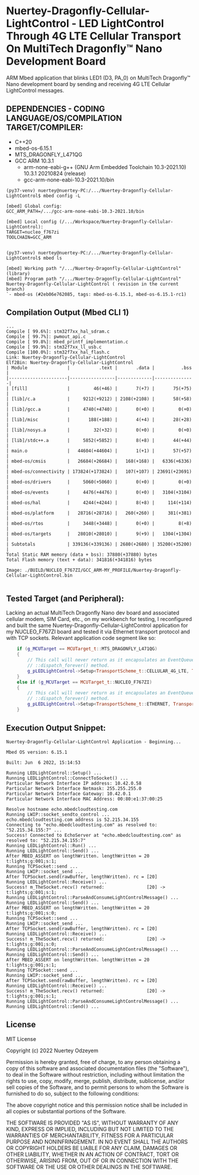 # Nuertey-Dragonfly-Cellular-LightControl - LED LightControl Through 4G LTE Cellular Transport On MultiTech Dragonfly™ Nano Development Board 

ARM Mbed application that blinks LED1 (D3, PA_0) on MultiTech Dragonfly™ Nano development board by sending and receiving 4G LTE Cellular LightControl messages.


## DEPENDENCIES - CODING LANGUAGE/OS/COMPILATION TARGET/COMPILER:
  - C++20
  - mbed-os-6.15.1
  - MTS_DRAGONFLY_L471QG
  - GCC ARM 10.3.1
    - arm-none-eabi-g++ (GNU Arm Embedded Toolchain 10.3-2021.10) 10.3.1 20210824 (release)
    - gcc-arm-none-eabi-10.3-2021.10/bin

```console 
(py37-venv) nuertey@nuertey-PC:/.../Nuertey-Dragonfly-Cellular-LightControl$ mbed config -L

[mbed] Global config:
GCC_ARM_PATH=/.../gcc-arm-none-eabi-10.3-2021.10/bin

[mbed] Local config (/.../Workspace/Nuertey-Dragonfly-Cellular-LightControl):
TARGET=nucleo_f767zi
TOOLCHAIN=GCC_ARM


(py37-venv) nuertey@nuertey-PC:/.../Nuertey-Dragonfly-Cellular-LightControl$ mbed ls

[mbed] Working path "/.../Nuertey-Dragonfly-Cellular-LightControl" (library)
[mbed] Program path "/.../Nuertey-Dragonfly-Cellular-LightControl"
Nuertey-Dragonfly-Cellular-LightControl ( revision in the current branch)
`- mbed-os (#2eb06e762085, tags: mbed-os-6.15.1, mbed-os-6.15.1-rc1)

```
 
## Compilation Output (Mbed CLI 1)

```console
...
Compile [ 99.6%]: stm32f7xx_hal_sdram.c
Compile [ 99.7%]: pwmout_api.c
Compile [ 99.8%]: mbed_printf_implementation.c
Compile [ 99.9%]: stm32f7xx_ll_usb.c
Compile [100.0%]: stm32f7xx_hal_flash.c
Link: Nuertey-Dragonfly-Cellular-LightControl
Elf2Bin: Nuertey-Dragonfly-Cellular-LightControl
| Module               |           .text |       .data |          .bss |
|----------------------|-----------------|-------------|---------------|
| [fill]               |         46(+46) |       7(+7) |       75(+75) |
| [lib]/c.a            |     9212(+9212) | 2108(+2108) |       58(+58) |
| [lib]/gcc.a          |     4740(+4740) |       0(+0) |         0(+0) |
| [lib]/misc           |       188(+188) |       4(+4) |       28(+28) |
| [lib]/nosys.a        |         32(+32) |       0(+0) |         0(+0) |
| [lib]/stdc++.a       |     5852(+5852) |       8(+8) |       44(+44) |
| main.o               |   44604(+44604) |       1(+1) |       57(+57) |
| mbed-os/cmsis        |   26684(+26684) |   168(+168) |   6336(+6336) |
| mbed-os/connectivity | 173824(+173824) |   107(+107) | 23691(+23691) |
| mbed-os/drivers      |     5060(+5060) |       0(+0) |         0(+0) |
| mbed-os/events       |     4476(+4476) |       0(+0) |   3104(+3104) |
| mbed-os/hal          |     4244(+4244) |       8(+8) |     114(+114) |
| mbed-os/platform     |   28716(+28716) |   260(+260) |     381(+381) |
| mbed-os/rtos         |     3448(+3448) |       0(+0) |         8(+8) |
| mbed-os/targets      |   28010(+28010) |       9(+9) |   1304(+1304) |
| Subtotals            | 339136(+339136) | 2680(+2680) | 35200(+35200) |
Total Static RAM memory (data + bss): 37880(+37880) bytes
Total Flash memory (text + data): 341816(+341816) bytes

Image: ./BUILD/NUCLEO_F767ZI/GCC_ARM-MY_PROFILE/Nuertey-Dragonfly-Cellular-LightControl.bin


```

## Tested Target (and Peripheral):

Lacking an actual MultiTech Dragonfly Nano dev board and associated cellular modem, SIM Card, etc., on my workbench for testing, I reconfigured and built the same Nuertey-Dragonfly-Cellular-LightControl application for my NUCLEO_F767ZI board and tested it via Ethernet transport protocol and with TCP sockets. Relevant application code segment like so:

```c++
    if (g_MCUTarget == MCUTarget_t::MTS_DRAGONFLY_L471QG)
    {
        // This call will never return as it encapsulates an EventQueue's
        // ::dispatch_forever() method.
        g_pLEDLightControl->Setup<TransportScheme_t::CELLULAR_4G_LTE, TransportSocket_t::TCP>();
    }
    else if (g_MCUTarget == MCUTarget_t::NUCLEO_F767ZI)
    {
        // This call will never return as it encapsulates an EventQueue's
        // ::dispatch_forever() method.
        g_pLEDLightControl->Setup<TransportScheme_t::ETHERNET, TransportSocket_t::TCP>();
    }
```

## Execution Output Snippet:

```
Nuertey-Dragonfly-Cellular-LightControl Application - Beginning... 

Mbed OS version: 6.15.1

Built: Jun  6 2022, 15:14:53

Running LEDLightControl::Setup() ... 
Running LEDLightControl::ConnectToSocket() ... 
Particular Network Interface IP address: 10.42.0.58
Particular Network Interface Netmask: 255.255.255.0
Particular Network Interface Gateway: 10.42.0.1
Particular Network Interface MAC Address: 00:80:e1:37:00:25

Resolve hostname echo.mbedcloudtesting.com
Running LWIP::socket_sendto_control ... 
echo.mbedcloudtesting.com address is 52.215.34.155
Connecting to "echo.mbedcloudtesting.com" as resolved to: "52.215.34.155:7" ...
Success! Connected to EchoServer at "echo.mbedcloudtesting.com" as resolved to: "52.215.34.155:7"
Running LEDLightControl::Run() ... 
Running LEDLightControl::Send() ... 
After MBED_ASSERT on lengthWritten. lengthWritten = 20
t:lights;g:001;s:1;
Running TCPSocket::send ... 
Running LWIP::socket_send ... 
After TCPSocket.send(rawBuffer, lengthWritten). rc = [20] 
Running LEDLightControl::Receive() ... 
Success! m_TheSocket.recv() returned:                [20] -> t:lights;g:001;s:1;
Running LEDLightControl::ParseAndConsumeLightControlMessage() ... 
Running LEDLightControl::Send() ... 
After MBED_ASSERT on lengthWritten. lengthWritten = 20
t:lights;g:001;s:0;
Running TCPSocket::send ... 
Running LWIP::socket_send ... 
After TCPSocket.send(rawBuffer, lengthWritten). rc = [20] 
Running LEDLightControl::Receive() ... 
Success! m_TheSocket.recv() returned:                [20] -> t:lights;g:001;s:0;
Running LEDLightControl::ParseAndConsumeLightControlMessage() ... 
Running LEDLightControl::Send() ... 
After MBED_ASSERT on lengthWritten. lengthWritten = 20
t:lights;g:001;s:1;
Running TCPSocket::send ... 
Running LWIP::socket_send ... 
After TCPSocket.send(rawBuffer, lengthWritten). rc = [20] 
Running LEDLightControl::Receive() ... 
Success! m_TheSocket.recv() returned:                [20] -> t:lights;g:001;s:1;
Running LEDLightControl::ParseAndConsumeLightControlMessage() ... 
Running LEDLightControl::Send() ... 
```

## License
MIT License

Copyright (c) 2022 Nuertey Odzeyem

Permission is hereby granted, free of charge, to any person obtaining a copy
of this software and associated documentation files (the "Software"), to deal
in the Software without restriction, including without limitation the rights
to use, copy, modify, merge, publish, distribute, sublicense, and/or sell
copies of the Software, and to permit persons to whom the Software is
furnished to do so, subject to the following conditions:

The above copyright notice and this permission notice shall be included in all
copies or substantial portions of the Software.

THE SOFTWARE IS PROVIDED "AS IS", WITHOUT WARRANTY OF ANY KIND, EXPRESS OR
IMPLIED, INCLUDING BUT NOT LIMITED TO THE WARRANTIES OF MERCHANTABILITY,
FITNESS FOR A PARTICULAR PURPOSE AND NONINFRINGEMENT. IN NO EVENT SHALL THE
AUTHORS OR COPYRIGHT HOLDERS BE LIABLE FOR ANY CLAIM, DAMAGES OR OTHER
LIABILITY, WHETHER IN AN ACTION OF CONTRACT, TORT OR OTHERWISE, ARISING FROM,
OUT OF OR IN CONNECTION WITH THE SOFTWARE OR THE USE OR OTHER DEALINGS IN THE
SOFTWARE.

